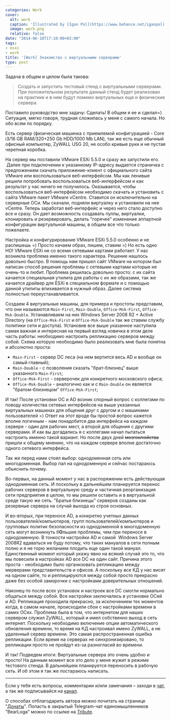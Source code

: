 ```yaml
---
categories: Work
cover:
  alt: work
  caption: 'Illustrated by [Igan Pol](https://www.behance.net/iganpol)'
  image: work.png
  relative: false
date: "2014-06-18T17:10:00+03:00"
tags:
- esxi
- work
title: '[Work] Знакомство с виртуальными серверами'
type: post
---
```


Задача в общем и целом была такова:
> Создать и запустить тестовый стенд с виртуальными серверами. При положительном результате данный стенд будет реализован на практике и в нем будут помимо виртуальных еще и физические сервера.  

Поставило руководство мне задачу: Сделать! В общем я ее и сделал=) Ситуация, мягко говоря, трудная сложилась у меня с самого начала. Но обо всем по порядку.

Есть сервер (физическая машинка с приемлемой конфигурацией - Core i3/16 GB RAM/320+250 Gb HDD/1000 Mb LAN), так же есть еще обычный офисный компьютер, ZyWALL USG 20, не особо кривые руки и не пустая черепная коробка.

На сервер мы поставили VMware ESXi 5.5.0 и сразу же запустили его.  Далее при подключении к указанному IP-адресу выдается страничка с предложением скачать приложение-клиент с официального сайта VMware или воспользоваться веб-интерфейсом. Мы как ленивые решили попробовать воспользоваться веб-интерфейсом и как результат у нас ничего не получилось. Оказывается, чтобы воспользоваться веб-интерфейсом необходимо скачать и установить с сайта VMware пакет VMware vCentre. Ставится он исключительно на серверные ОСи. Мы скачали, подняли виртуалку и установили на нее vCentre. Теперь заработал веб-интерфейс и через него стало доступно все и сразу. Он дает возможность создавать пуллы, виртуалки, клонировать и резервировать, делать "горячее" изменение аппартной конфигурации виртуальной машины, в общем все что только пожелаете.

Настройка и конфигурирование VMware ESXi 5.5.0 особенно и не распишешь =) Просто качаем образ, пишем, ставим =) Но есть одно НО! VMware ESXi не со всеми сетевыми картами работает. У нас возникла проблема именно такого характера. Решение нашлось довольно быстро. В помощь нам пришел сайт VMware на котором был написан способ решения проблемы с сетевыми картами которые не очень-то и любит. Проблема решилась довольно просто: с их сайта качается специальная утилита для работы с их же образами, так же качается драйвер для ESXi в специальном формате и с помощью данной утилиты впихивается в нужный образ. Далее система полностью переустанавливается.

Создаем 4 виртуальные машины, для примера и простоты представим, что они называются `Main-First`, `Main-Double`, `Office-Msk-First`, `Office-Msk-Double`. Устанавливаем на них Windows Server 2008 R2 + Active Directory (на `Office-Msk-First` и `Office-Msk-Double` так же ставим службу политики сети и доступа). Установив все выше указанное наступила самая важная и интересная на первый взгляд новичка в этом деле часть работы: необходимо настроить репликацию серверов между собой. Схема которую необходимо было реализовать мне была понятна и абсолютно проста:

- `Main-First` - сервер DC леса (на нем вертится весь AD и вообще он самый главный);
- `Main-Double` - с позволения сказать "брат-близнец" выше указанного `Main-First`;
- `Office-Msk-First` - серверочек для конкретного московского офиса;
- `Office-Msk-Double` - аналогично как и с `Main-Double` он является "братом-близнецом" `Office-Msk-First`;

И так! После установки ОС и AD возник спорный вопрос с коллегами по поводу количества сетевых интерфейсов на выше указанных виртуальных машинах для общения друг с другом и с машинами пользователей =) Ответ на этот вроде бы простой вопрос кажется вполне логичным - нам понадобится два интерфейса на каждом сервере - один для рабочих мест, а второй для общения с другими серверами. И как вы догадались я с коллегами начал пытаться настроить именно такой вариант. Но после двух дней ~~мозгоклюйства~~ пришли к общему мнению, что на каждом сервере вполне достаточно одного сетевого интерфейса.

Так же перед нами стоял выбор: однодоменная сеть или многодоменная. Выбор пал на однодоменную и сейчас постараюсь объяснить почему.

Во-первых, на данный момент у нас в распоряжении есть действующая однодоменная сеть. И поскольку в дальнейшем планируется перенос рабочих серверов в виртуальную среду и частичная реорганизация сети предприятия в целом, то мы решили оставить и в виртуальной среде такую же сеть. "Братья близнецы" серверов созданы как резервные сервера на случай выхода из строя основных.

И во-вторых, при переносе AD, а конкретно учетных данных пользователей/компьютеров, групп пользователей/компьютеров и групповых политик безопасности из однодоменной в многодоменную сеть могут возникнуть б**О**льшие проблемы, чем при переносе в однодоменную. В тонкости настройки AD и самой  Windows Server 2008R2 вдаваться не буду потому, что таких мануалов в сети полным полно и я не горю желанием плодить еще один такой мануал. Единственный момент который укажу явно на всякий случай это то, что мы повесили в настройках AD все DC на один сайт. Причина этого проста - необходимо было организовать репликацию между мерверами представительств и офисов. А поскольку все КД у нас висят на одном сайте, то и реплицируются между собой просто прекрасно даже без особой заморочки с настройками доверительных отношений.

Наконец-то после всех установок и настроек все DC смогли нормально общаться между собой. Все настройки заключались в установке ОСей и AD. Репликация проходила прекрасно, за исключением тех моментов когда, в самом начале, происходили сбои с настройками времени в самих ОСях. Проблема была в том, что интернетом для наших сервером служил ZyWALL, который и имел собственно выход в сеть интернет. Поскольку необходимо включение опции автоматического обновления времени, то время на КД настроивал имено ZyWALL, а не удаленный сервер времени. Это самая распространенная ошибка репликации. Если время на серверах не синхронизировано, то репликации просто не пройдут из-за разногласий во времени.

И так! Подведем итоги: Виртуальные сервера это очень удобно и просто! На данным момент все это дело у меня жужит в режиме тестового стенда. В дальнейшем планируется переносить в рабочую сеть. И об этом я так же постараюсь написать.

---

Если у тебя есть вопросы, комментарии и/или замечания – заходи в [чат](https://ttttt.me/jtprogru_chat), а так же подписывайся на [канал](https://ttttt.me/jtprogru_channel).

О способах отблагодарить автора можно почитать на странице "[Донаты](https://jtprog.ru/donations/)". Попасть в закрытый Telegram-чат единомышленников "BearLoga" можно по ссылке на [Tribute](https://web.tribute.tg/s/oRV).

